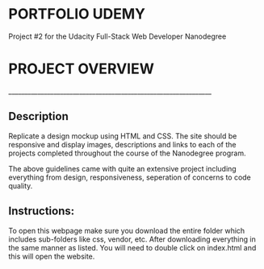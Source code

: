 # PORTFOLIO UDEMY
Project #2 for the Udacity Full-Stack Web Developer Nanodegree

<h1>PROJECT OVERVIEW</h1>
_______________________________________________________________

## Description
Replicate a design mockup using HTML and CSS. The site should be responsive and display images, descriptions and links to each of the projects completed throughout the course of the Nanodegree program.

The above guidelines came with quite an extensive project including everything from design, responsiveness, seperation of concerns to code quality.


## Instructions:

To open this webpage make sure you download the entire folder which includes sub-folders like css, vendor, etc.
After downloading everything in the same manner as listed. You will need to double click on index.html and this will open the website.
